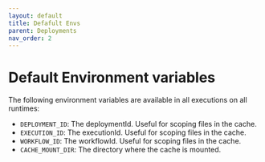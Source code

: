 ```yaml
---
layout: default
title: Defafult Envs
parent: Deployments
nav_order: 2
---
```


# Default Environment variables

The following environment variables are available in all executions on all runtimes:

- `DEPLOYMENT_ID`: The deploymentId. Useful for scoping files in the cache.
- `EXECUTION_ID`: The executionId. Useful for scoping files in the cache.
- `WORKFLOW_ID`: The workflowId. Useful for scoping files in the cache.
- `CACHE_MOUNT_DIR`: The directory where the cache is mounted.
